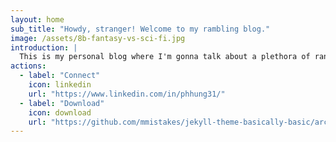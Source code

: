 ```yaml
---
layout: home
sub_title: "Howdy, stranger! Welcome to my rambling blog."
image: /assets/8b-fantasy-vs-sci-fi.jpg
introduction: |
  This is my personal blog where I'm gonna talk about a plethora of random stuffs --- _data, coding, travel, book/movie reviews and whatnot_. While you may find some ingenious and interesting things laying around, most of the content are **nonsensical ramblings**, so take them with a kilogram of salt (or roughly _2.2 lbs_ for my American non-SI heathens).
actions:
  - label: "Connect"
    icon: linkedin
    url: "https://www.linkedin.com/in/phhung31/"
  - label: "Download"
    icon: download
    url: "https://github.com/mmistakes/jekyll-theme-basically-basic/archive/master.zip"
---
```

